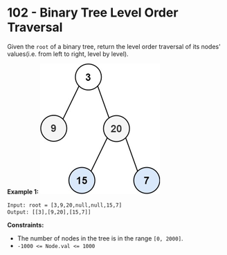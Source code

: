# 102 - Binary Tree Level Order Traversal
Given the `root` of a binary tree, return the level order traversal of its nodes' values(i.e. from left to right, level by level).

**Example 1:**
![ex1](./assets/tree1.jpg)
```
Input: root = [3,9,20,null,null,15,7]
Output: [[3],[9,20],[15,7]]
```

**Constraints:**
- The number of nodes in the tree is in the range `[0, 2000]`.
- `-1000 <= Node.val <= 1000`
